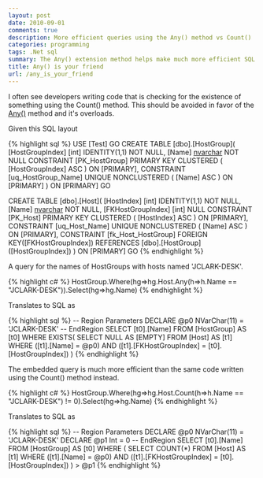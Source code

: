 ```yaml
---
layout: post
date: 2010-09-01
comments: true
description: More efficient queries using the Any() method vs Count()
categories: programming
tags: .Net sql
summary: The Any() extension method helps make much more efficient SQL queries. Use it and love it!
title: Any() is your friend
url: /any_is_your_friend
---
```


I often see developers writing code that is checking for the existence of something using the Count() method. This should be avoided in favor of the [Any()](http://msdn.microsoft.com/en-us/library/system.linq.enumerable.any.aspx) method and it's overloads.

Given this SQL layout

{% highlight sql %}
USE [Test]
GO
CREATE TABLE [dbo].[HostGroup](
    [HostGroupIndex] [int] IDENTITY(1,1) NOT NULL,
    [Name] [nvarchar](255) NOT NULL
    CONSTRAINT [PK_HostGroup] PRIMARY KEY CLUSTERED ( [HostGroupIndex] ASC ) ON [PRIMARY],
    CONSTRAINT [uq_HostGroup_Name] UNIQUE NONCLUSTERED ( [Name] ASC ) ON [PRIMARY]
) ON [PRIMARY]
GO

CREATE TABLE [dbo].[Host](
    [HostIndex] [int] IDENTITY(1,1) NOT NULL,
    [Name] [nvarchar](255) NOT NULL,
    [FKHostGroupIndex] [int] NULL
    CONSTRAINT [PK_Host] PRIMARY KEY CLUSTERED ( [HostIndex] ASC ) ON [PRIMARY],
    CONSTRAINT [uq_Host_Name] UNIQUE NONCLUSTERED ( [Name] ASC ) ON [PRIMARY],
    CONSTRAINT [fk_Host_HostGroup] FOREIGN KEY([FKHostGroupIndex]) REFERENCES [dbo].[HostGroup] ([HostGroupIndex])
) ON [PRIMARY]
GO
{% endhighlight %}

A query for the names of HostGroups with hosts named 'JCLARK-DESK'.

{% highlight c# %}
HostGroup.Where(hg=>hg.Host.Any(h=>h.Name == "JCLARK-DESK")).Select(hg=>hg.Name)
{% endhighlight %}

Translates to SQL as

{% highlight sql %}
-- Region Parameters
DECLARE @p0 NVarChar(11) = 'JCLARK-DESK'
-- EndRegion
SELECT [t0].[Name]
FROM [HostGroup] AS [t0]
WHERE EXISTS(
    SELECT NULL AS [EMPTY]
    FROM [Host] AS [t1]
    WHERE ([t1].[Name] = @p0) AND ([t1].[FKHostGroupIndex] = [t0].[HostGroupIndex])
)
{% endhighlight %}

The embedded query is much more efficient than the same code written using the Count() method instead.

{% highlight c# %}
HostGroup.Where(hg=>hg.Host.Count(h=>h.Name == "JCLARK-DESK") != 0).Select(hg=>hg.Name)
{% endhighlight %}

Translates to SQL as

{% highlight sql %}
-- Region Parameters
DECLARE @p0 NVarChar(11) = 'JCLARK-DESK'
DECLARE @p1 Int = 0
-- EndRegion
SELECT [t0].[Name]
FROM [HostGroup] AS [t0]
WHERE (
    SELECT COUNT(*)
    FROM [Host] AS [t1]
    WHERE ([t1].[Name] = @p0) AND ([t1].[FKHostGroupIndex] = [t0].[HostGroupIndex])
) > @p1
{% endhighlight %}
